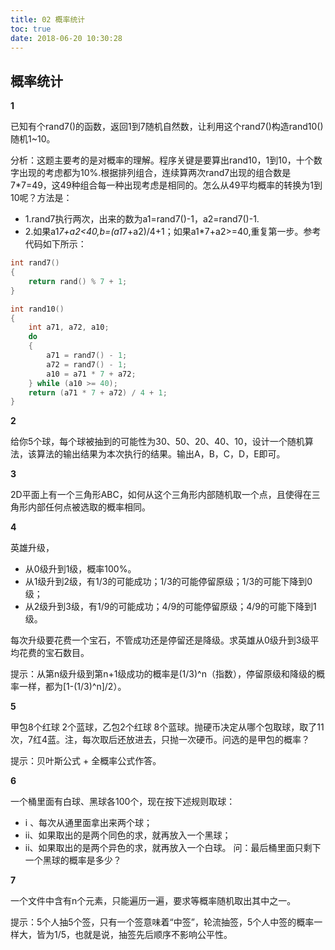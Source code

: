 ```yaml
---
title: 02 概率统计
toc: true
date: 2018-06-20 10:30:28
---
```

## 概率统计

**1**

已知有个rand7()的函数，返回1到7随机自然数，让利用这个rand7()构造rand10() 随机1~10。


分析：这题主要考的是对概率的理解。程序关键是要算出rand10，1到10，十个数字出现的考虑都为10%.根据排列组合，连续算两次rand7出现的组合数是7*7=49，这49种组合每一种出现考虑是相同的。怎么从49平均概率的转换为1到10呢？方法是：
- 1.rand7执行两次，出来的数为a1=rand7()-1，a2=rand7()-1.
- 2.如果a1*7+a2<40,b=(a1*7+a2)/4+1；如果a1*7+a2>=40,重复第一步。参考代码如下所示：
```c
int rand7()
{
	return rand() % 7 + 1;
}

int rand10()
{
	int a71, a72, a10;
	do
	{
		a71 = rand7() - 1;
		a72 = rand7() - 1;
		a10 = a71 * 7 + a72;
	} while (a10 >= 40);
	return (a71 * 7 + a72) / 4 + 1;
}
```

**2**

给你5个球，每个球被抽到的可能性为30、50、20、40、10，设计一个随机算法，该算法的输出结果为本次执行的结果。输出A，B，C，D，E即可。


**3**

2D平面上有一个三角形ABC，如何从这个三角形内部随机取一个点，且使得在三角形内部任何点被选取的概率相同。


**4**

英雄升级，
- 从0级升到1级，概率100%。
- 从1级升到2级，有1/3的可能成功；1/3的可能停留原级；1/3的可能下降到0级；
- 从2级升到3级，有1/9的可能成功；4/9的可能停留原级；4/9的可能下降到1级。

每次升级要花费一个宝石，不管成功还是停留还是降级。求英雄从0级升到3级平均花费的宝石数目。

提示：从第n级升级到第n+1级成功的概率是(1/3)^n（指数），停留原级和降级的概率一样，都为[1-(1/3)^n]/2）。

**5**

甲包8个红球 2个蓝球，乙包2个红球 8个蓝球。抛硬币决定从哪个包取球，取了11次，7红4蓝。注，每次取后还放进去，只抛一次硬币。问选的是甲包的概率？

提示：贝叶斯公式 + 全概率公式作答。


**6**

一个桶里面有白球、黑球各100个，现在按下述规则取球：
- i 、每次从通里面拿出来两个球；
- ii、如果取出的是两个同色的求，就再放入一个黑球；
- ii、如果取出的是两个异色的求，就再放入一个白球。
问：最后桶里面只剩下一个黑球的概率是多少？


**7**

一个文件中含有n个元素，只能遍历一遍，要求等概率随机取出其中之一。

提示：5个人抽5个签，只有一个签意味着“中签”，轮流抽签，5个人中签的概率一样大，皆为1/5，也就是说，抽签先后顺序不影响公平性。
